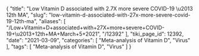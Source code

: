 {
    "title": "Low Vitamin D associated with 2.7X more severe COVID-19 \u2013 12th MA",
    "slug": "low-vitamin-d-associated-with-27x-more-severe-covid-19-12th-ma",
    "aliases": [
        "/Low+Vitamin+D+associated+with+27X+more+severe+COVID-19+\u2013+12th+MA+March+5+2021",
        "/12392"
    ],
    "tiki_page_id": 12392,
    "date": "2021-03-09",
    "categories": [
        "Meta-analysis of Vitamin D",
        "Virus"
    ],
    "tags": [
        "Meta-analysis of Vitamin D",
        "Virus"
    ]
}